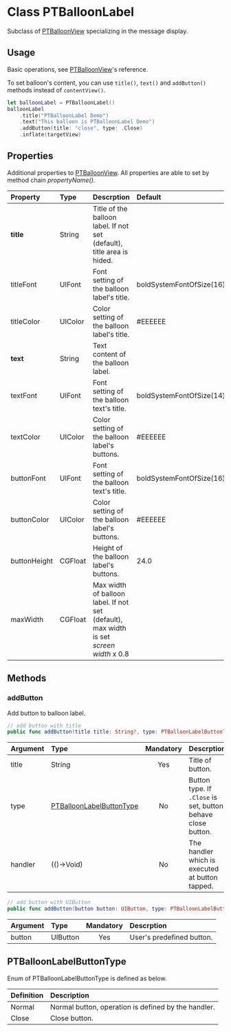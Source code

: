 # Class PTBalloonLabel
Subclass of [PTBalloonView](PTBalloonView.md) specializing in the message display.

## Usage
Basic operations, see [PTBalloonView](PTBalloonView.md)'s reference.

To set balloon's content, you can use `title()`, `text()` and `addButton()` methods instead of `contentView()`.
```swift
let balloonLabel = PTBalloonLabel()
balloonLabel
    .title("PTBalloonLabel Demo")
    .text("This balloon is PTBalloonLabel Demo")
    .addButton(title: "close", type: .Close)
    .inflate(targetView)
```

## Properties
Additional properties to [PTBalloonView](PTBalloonView.md#Properties). All properties are able to set by method chain *propertyName()*.

|Property|Type|Descrption|Default|
|:---|:---|:---|:---|
|**title**|String|Title of the balloon label. If not set (default), title area is hided.||
|titleFont|UIFont|Font setting of the balloon label's title.|boldSystemFontOfSize(16)|
|titleColor|UIColor|Color setting of the balloon label's title.|#EEEEEE|
|**text**|String|Text content of the balloon label.||
|textFont|UIFont|Font setting of the balloon text's title.|boldSystemFontOfSize(14)|
|textColor|UIColor|Color setting of the balloon label's buttons.|#EEEEEE|
|buttonFont|UIFont|Font setting of the balloon text's title.|boldSystemFontOfSize(16)|
|buttonColor|UIColor|Color setting of the balloon label's buttons.|#EEEEEE|
|buttonHeight|CGFloat|Height of the balloon label's buttons.|24.0|
|maxWidth|CGFloat|Max width of balloon label. If not set (default), max width is set *screen width* x 0.8||

## Methods
### addButton
Add button to balloon label.
```swift
// add button with title
public func addButton(title title: String?, type: PTBalloonLabelButtonType = .Normal, handler: (()->Void)? = nil) -> Self
```
|Argument|Type|Mandatory|Descrption|
|:---|:---|:---:|:---|
|title|String|Yes|Title of button.|
|type|[PTBalloonLabelButtonType](#PTBalloonLabelButtonType)|No|Button type. If `.Close` is set, button behave close button.|
|handler|(()->Void)|No|The handler which is executed at button tapped.|

```swift
// add button with UIButton
public func addButton(button button: UIButton, type: PTBalloonLabelButtonType = .Normal, handler: (()->Void)? = nil) -> Self
```
|Argument|Type|Mandatory|Descrption|
|:---|:---|:---:|:---|
|button|UIButton|Yes|User's predefined button.|

<a name="PTBalloonLabelButtonType"></a>
## PTBalloonLabelButtonType
Enum of PTBalloonLabelButtonType is defined as below.

|Definition|Description|
|:---|:---|
|Normal|Normal button, operation is defined by the handler.|
|Close|Close button.|

